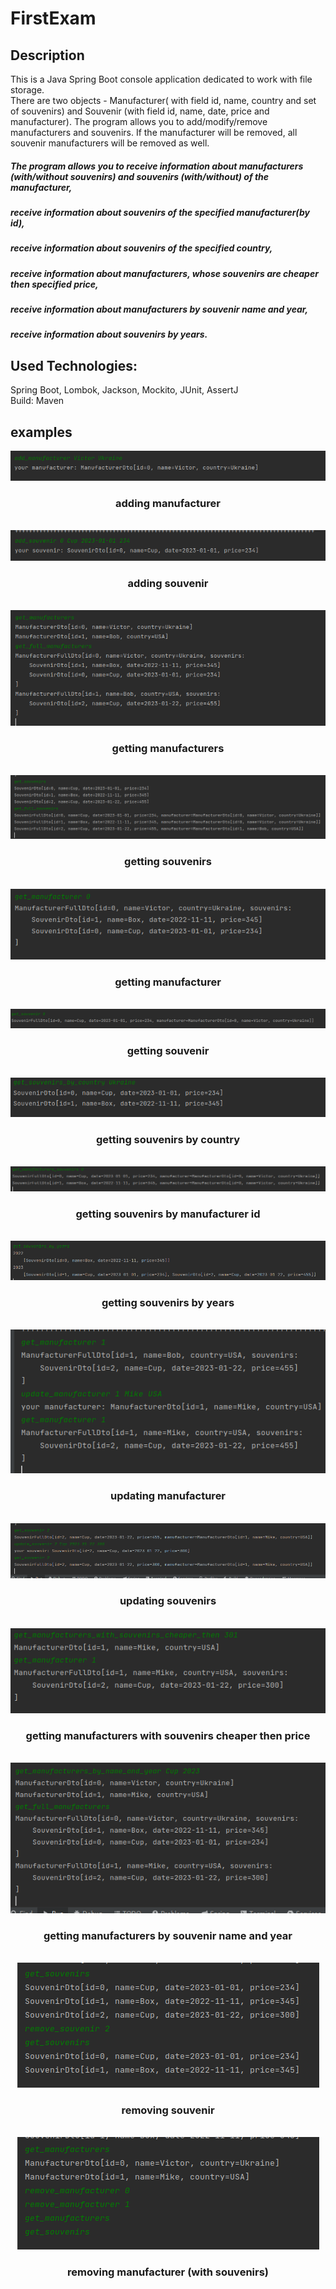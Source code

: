 # FirstExam
<h2> Description </h2>
<div>
This is a Java Spring Boot console application dedicated to work with file storage.
</div>
<div>
There are two objects - Manufacturer( with field id, name, country and set of souvenirs) and Souvenir (with field id, name, date, price and manufacturer).
The program allows you to add/modify/remove manufacturers and souvenirs. 
If the manufacturer will be removed, all souvenir manufacturers will be removed as well.
</div>
<div>
<h5>
The program allows you to receive information about manufacturers (with/without souvenirs) and souvenirs (with/without) of the manufacturer, 
</h5>
<h5>
receive information about souvenirs of the specified manufacturer(by id),
  </h5>
<h5>
receive information about souvenirs of the specified country,
  </h5>
<h5>
receive information about manufacturers, whose souvenirs are cheaper then specified price,
  </h5>
<h5>
receive information about manufacturers by souvenir name and year,
  </h5>
<h5>
receive information about souvenirs by years.
  </h5>
</div>
<h2>Used Technologies:</h2>
 <div>
  Spring Boot, Lombok, Jackson, Mockito, JUnit, AssertJ 
  </div>
  <div>
  Build: Maven
  </dib>
 <h2>  examples </h2>
 <div>
 <div align = "center">
  <img src="/screens/adding_manufacturer.png" />
  <h3> adding manufacturer </h3>
 </div>
  <br/>
  <div align = "center">
  <img src="/screens/adding_souvenir.png" />
  <h3> adding souvenir </h3>
 </div>
  <br/>
  <div align = "center">
  <img src="/screens/getting_manufacturers.png" />
  <h3> getting manufacturers </h3>
 </div>
  <br/>
  <div align = "center">
  <img src="/screens/getting_souvenirs.png" />
  <h3> getting souvenirs </h3>
 </div>
  <br/>
<div align = "center">
  <img src="/screens/getting_manufacturer.png" />
  <h3> getting manufacturer </h3>
 </div>
  <br/>
  <div align = "center">
  <img src="/screens/getting_souvenir.png" />
  <h3> getting souvenir </h3>
 </div>
  <br/>
<div align = "center">
  <img src="/screens/getting_souvenirs_by_country.png" />
  <h3> getting souvenirs by country </h3>
 </div>
  <br/>
<div align = "center">
  <img src="/screens/getting_souvenirs_by_manufacturer_id.png" />
  <h3> getting  souvenirs by manufacturer id </h3>
 </div>
  <br/>
  <div align = "center">
  <img src="/screens/getting_souvenirs_by_years.png" />
  <h3> getting souvenirs by years </h3>
 </div>
  <br/>
<div align = "center">
  <img src="/screens/updating_manufacturer.png" />
  <h3> updating manufacturer </h3>
 </div>
  <br/>
  <div align = "center">
  <img src="/screens/updating_souvenir.png" />
  <h3> updating souvenirs </h3>
 </div>
  <br/>
  <div align = "center">
  <img src="/screens/getting_manufacturers_with_souvenirs_cheaper_then_price.png" />
  <h3> getting manufacturers with souvenirs cheaper then price </h3>
 </div>
  <br/>
    <div align = "center">
  <img src="/screens/getting_manufacturers_by_souvenir_name_and_year.png" />
  <h3> getting manufacturers by souvenir name and year </h3>
 </div>
  <br/>
    <div align = "center">
  <img src="/screens/removing_souvenirs.png" />
  <h3> removing souvenir </h3>
 </div>
  <br/>
  <div align = "center">
  <img src="/screens/removing_manufacturer.png" />
  <h3> removing manufacturer (with souvenirs) </h3>
 </div>
  <br/>
